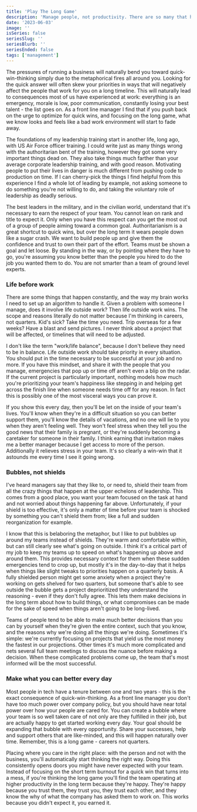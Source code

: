 ```yaml
---
title: 'Play The Long Game'
description: 'Manage people, not productivity. There are so many that have their priorities completely backward when it comes to the day-to-day grind.'
date: '2023-06-03'
image: ''
isSeries: false
seriesSlug: ''
seriesBlurb: ''
seriesEnded: false
tags: ['management']
---
```


The pressures of running a business will naturally bend you toward quick-win-thinking simply due to the metaphorical fires all around you. Looking for the quick answer will often skew your priorities in ways that will negatively affect the people that work for you on a long timeline. This will naturally lead to consequences most of us have experienced at work: everything is an emergency, morale is low, poor communication, constantly losing your best talent - the list goes on. As a front line manager I find that if you push back on the urge to optimize for quick wins, and focusing on the long game, what we know looks and feels like a bad work environment will start to fade away.

The foundations of my leadership training start in another life, long ago, with US Air Force officer training. I could write just as many things wrong with the authoritarian bent of the training, however they got some very important things dead on. They also take things much farther than your average corporate leadership training, and with good reason. Motivating people to put their lives in danger is much different from pushing code to production on time. If I can cherry-pick the things I find helpful from this experience I find a whole lot of leading by example, not asking someone to do something you're not willing to do, and taking the voluntary role of leadership as deadly serious.

The best leaders in the military, and in the civilian world, understand that it's necessary to earn the respect of your team. You cannot lean on rank and title to expect it. Only when you have this respect can you get the most out of a group of people aiming toward a common goal. Authoritarianism is a great shortcut to quick wins, but over the long term it wears people down like a sugar crash. We want to build people up and give them the confidence and trust to own their part of the effort. Teams must be shown a goal and let loose. By standing in the way, or by pointing where they have to go, you're assuming you know better than the people you hired to do the job you wanted them to do. You are not smarter than a team of ground level experts.

### Life before work

There are some things that happen constantly, and the way my brain works I need to set up an algorithm to handle it. Given a problem with someone I manage, does it involve life outside work? Then life outside work wins. The scope and reasons literally do not matter because I'm thinking in careers, not quarters. Kid's sick? Take the time you need. Trip overseas for a few weeks? Have a blast and send pictures. I never think about a project that will be affected, or timelines that will need to be adjusted.

I don't like the term "work/life balance", because I don't believe they need to be in balance. Life outside work should take priority in every situation. You should put in the time necessary to be successful at your job and no more. If you have this mindset, and share it with the people that you manage, emergencies that pop up or time off aren't even a blip on the radar. If the current project is particularly important, nothing models how much you're prioritizing your team's happiness like stepping in and helping get across the finish line when someone needs time off for any reason. In fact this is possibly one of the most visceral ways you can prove it.

If you show this every day, then you'll be let on the inside of your team's lives. You'll know when they're in a difficult situation so you can better support them, you'll know the details of vacations, and no one will lie to you when they aren't feeling well. They won't feel stress when they tell you the good news that their family is pregnant, or they're suddenly becoming a caretaker for someone in their family. I think earning that invitation makes me a better manager because I get access to more of the person. Additionally it relieves stress in your team. It's so clearly a win-win that it astounds me every time I see it going wrong.

### Bubbles, not shields

I've heard managers say that they like to, or need to, shield their team from all the crazy things that happen at the upper echelons of leadership. This comes from a good place, you want your team focused on the task at hand and not worried about things happening far above. Unfortunately, if your shield is too effective, it's only a matter of time before your team is shocked by something you can't shield them from; like a full and sudden reorganization for example.

I know that this is belaboring the metaphor, but I like to put bubbles up around my teams instead of shields. They're warm and comfortable within, but can still clearly see what's going on outside. I think it's a critical part of my job to keep my teams up to speed on what's happening up above and around them. This provides necessary context for them when these sudden emergencies tend to crop up, but mostly it's in the day-to-day that it helps when things like slight tweaks to priorities happen on a quarterly basis. A fully shielded person might get some anxiety when a project they're working on gets shelved for two quarters, but someone that's able to see outside the bubble gets a project deprioritized they understand the reasoning - even if they don't fully agree. This lets them make decisions in the long term about how to build things, or what compromises can be made for the sake of speed when things aren't going to be long-lived.

Teams of people tend to be able to make much better decisions than you can by yourself when they're given the entire context, such that you know, and the reasons why we're doing all the things we're doing. Sometimes it's simple: we're currently focusing on projects that yield us the most money the fastest in our projections. Other times it's much more complicated and nets several full team meetings to discuss the nuance before making a decision. When these complicated problems come up, the team that's most informed will be the most successful.

### Make what you can better every day

Most people in tech have a tenure between one and two years - this is the exact consequence of quick-win-thinking. As a front line manager you don't have too much power over company policy, but you should have near total power over how your people are cared for. You can create a bubble where your team is so well taken care of not only are they fulfilled in their job, but are actually happy to get started working every day. Your goal should be expanding that bubble with every opportunity. Share your successes, help and support others that are like-minded, and this will happen naturally over time. Remember, this is a long game - careers not quarters.

Placing where you care in the right place: with the person and not with the business, you'll automatically start thinking the right way. Doing this consistently opens doors you might have never expected with your team. Instead of focusing on the short term burnout for a quick win that turns into a mess, if you're thinking the long game you'll find the team operating at higher productivity in the long term because they're happy. They're happy because you trust them, they trust you, they trust each other, and they know the why of what the company has asked them to work on. This works because you didn't expect it, you earned it.
